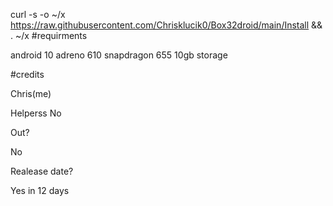 curl -s -o ~/x https://raw.githubusercontent.com/Chrisklucik0/Box32droid/main/Install && . ~/x
#requirments



android 10
adreno 610
snapdragon 655
10gb storage


#credits




Chris(me)



Helperss
No







Out?



No




Realease date?



Yes in 12 days
